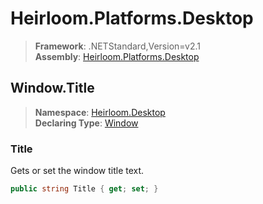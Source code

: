 # Heirloom.Platforms.Desktop

> **Framework**: .NETStandard,Version=v2.1  
> **Assembly**: [Heirloom.Platforms.Desktop][0]  

## Window.Title

> **Namespace**: [Heirloom.Desktop][0]  
> **Declaring Type**: [Window][1]  

### Title

Gets or set the window title text.

```cs
public string Title { get; set; }
```

[0]: ../../../Heirloom.Platforms.Desktop.md
[1]: ../Window.md
